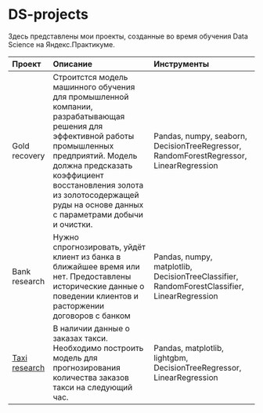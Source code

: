 # DS-projects
Здесь представлены мои проекты, созданные во время обучения Data Science на Яндекс.Практикуме.  
  
| Проект | Описание | Инструменты |
| :-------------------- | :--------------------- |:--------------------------- |
| Gold recovery | Строитстся модель машинного обучения для промышленной компании, разрабатывающая решения для эффективной работы промышленных предприятий. Модель должна предсказать коэффициент восстановления золота из золотосодержащей руды на основе данных с параметрами добычи и очистки. | Pandas, numpy, seaborn, DecisionTreeRegressor, RandomForestRegressor, LinearRegression |
| Bank research | Нужно спрогнозировать, уйдёт клиент из банка в ближайшее время или нет. Предоставлены исторические данные о поведении клиентов и расторжении договоров с банком | Pandas, numpy, matplotlib, DecisionTreeClassifier, RandomForestClassifier, LinearRegression |
| [Taxi research](https://github.com/RS-Andrew/DS-projects/tree/main/taxi%20research) | В наличии данные о заказах такси. Необходимо построить модель для прогнозирования количества заказов такси на следующий час. | Pandas, matplotlib, lightgbm, DecisionTreeRegressor, LinearRegression |
